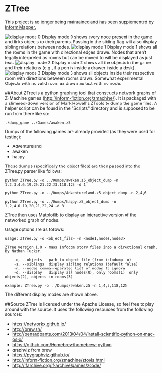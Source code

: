 # ZTree

This project is no longer being maintained and has been supplemented by [Inform Mapper.](https://github.com/attilathedud/inform_mapper/)

<div>
  <img src="https://attilathedud.github.io/ZTree/display_mode_0.png" alt="display mode 0">
  Display mode 0 shows every node present in the game and links objects to their parents. Passing in the sibling flag will also display sibling relations between nodes.
  <img src="https://attilathedud.github.io/ZTree/display_mode_1.png" alt="display mode 1">
  Display mode 1 shows all the rooms in the game with directional edges drawn. Nodes that aren't legally interpreted as rooms but can be moved to will be displayed as just text.
  <img src="https://attilathedud.github.io/ZTree/display_mode_2.png" alt="display mode 2">
  Display mode 2 shows all the objects in the game and their relations (e.g., if a pen is inside a drawer inside a desk).
  <img src="https://attilathedud.github.io/ZTree/display_mode_3.png" alt="display mode 3">
  Display mode 3 shows all objects inside their respective room with directions between rooms drawn. Somewhat experimental. Objects with no valid room as drawn as text with no node.
</div>

##About
ZTree is a python graphing tool that constructs network graphs of Z-Machine games (http://inform-fiction.org/zmachine/). It is packaged with a slimmed-down version of Mark Howell's ZTools to dump the game files. A helper script can be found in the "Scripts" directory and is supposed to be run from there like so:
```
./dump_game ../Games/awaken.z5
```

Dumps of the following games are already provided (as they were used for testing):
- Adventureland
- awaken
- happy

These dumps (specifically the object files) are then passed into the ZTree.py parser like follows:
```
python ZTree.py -o ../Dumps/awaken.z5_object_dump -n 1,2,3,4,6,19,20,21,22,23,118,125 -d 1

python ZTree.py -o ../Dumps/Adventureland.z5_object_dump -n 2,4,6

python ZTree.py -o ../Dumps/happy.z5_object_dump -n 1,2,4,6,19,20,21,22,24 -d 3
```

ZTree then uses Matplotlib to display an interactive version of the networked graph of nodes.

Usage options are as follows:
```
usage: ZTree.py -o <object_file> -n <node1,node2,node3>

ZTree version 1.0 - maps Infocom story files into a directional graph. By Nathan Tucker.

	-o, --objects	path to object file (from infodump -o)
	-s, --siblings	display sibling relations (default false)
	-n, --nodes	comma-separated list of nodes to ignore
	-d, --display	display all nodes(0), only rooms(1), only objects(2), objects in rooms(3)

example: ZTree.py -o ../Dumps/awaken.z5 -n 1,4,6,118,125
```

The different display modes are shown above.

##Source
ZTree is licensed under the Apache License, so feel free to play around with the source. It uses the following resources from the following sources:
- https://networkx.github.io/
- http://brew.sh/
- http://penandpants.com/2013/04/04/install-scientific-python-on-mac-os-x/
- https://github.com/Homebrew/homebrew-python
- graphviz from brew
- https://pygraphviz.github.io/
- http://inform-fiction.org/zmachine/ztools.html
- http://ifarchive.org/if-archive/games/zcode/
